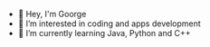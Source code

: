 - 👋 Hey, I'm Goorge
- 👀 I’m interested in coding and apps development
- 🌱 I’m currently learning Java, Python and C++
